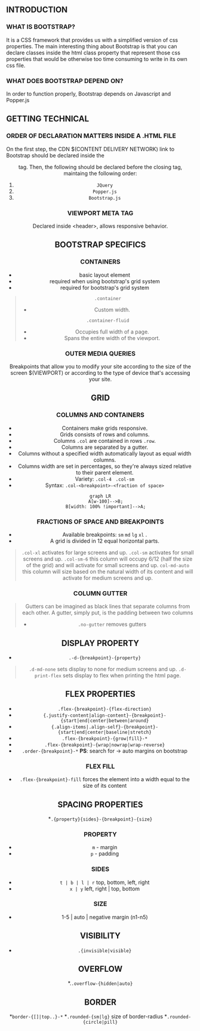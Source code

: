 ## INTRODUCTION
### WHAT IS BOOTSTRAP? 
 It is a CSS framework that provides us with a simplified version of css properties. The main interesting thing about Bootstrap is that you can declare classes inside the html class property that represent those css properties that would be otherwise too time consuming to write in its own css file.

### WHAT DOES BOOTSTRAP DEPEND ON? 
 In order to function properly, Bootstrap depends on Javascript and Popper.js

## GETTING TECHNICAL

### ORDER OF DECLARATION MATTERS INSIDE A .HTML FILE 
 On the first step, the CDN $(CONTENT DELIVERY NETWORK) link to Bootstrap should be declared inside the <header> tag. Then, the following <scripts> should be declared before the closing </body> tag, maintaing the following order:
1. `JQuery`
2. `Popper.js`
3. `Bootstrap.js`

### VIEWPORT META TAG 
 Declared inside \<header>, allows responsive behavior.

## BOOTSTRAP SPECIFICS

###  CONTAINERS 
* basic layout element
* required when using bootstrap's grid system
* required for bootstrap's grid system

> `.container`
> * Custom width.
>
> `.container-fluid`
> * Occupies full width of a page.
> * Spans the entire width of the viewport.

### OUTER MEDIA QUERIES 
 Breakpoints that allow you to modify your site according to the size of the screen $(VIEWPORT) or according to the type of device that's accessing your site.

## GRID
### COLUMNS AND CONTAINERS
* Containers make grids responsive. 
* Grids consists of rows and columns.
* Columns `.col` are contained in rows `.row`.
* Columns are separated by a gutter. 
* Columns without a specified width automatically layout as equal width columns.
* Columns width are set in percentages, so they're always sized relative to their parent element.
* Variety:  `.col-4 ` `.col-sm`
* Syntax: `.col-<breakpoint>-<fraction of space>` 
```mermaid
graph LR
    A[w-100]-->B;
    B[width: 100% !important]-->A;
```


### FRACTIONS OF SPACE AND BREAKPOINTS
* Available breakpoints: `sm`  `md`  `lg` `xl` .
* A grid is divided in 12 equal horizontal parts.
>`.col-xl` activates for large screens and up.
`.col-sm` activates for small screens and up.
`.col-sm-6` this column will occupy 6/12 (half the size of the grid) and will activate for small screens and up. 
`col-md-auto` this column will size based on the natural width of its content and will activate for medium screens and up.

### COLUMN GUTTER
> Gutters can be imagined as black lines that separate columns from each other. A gutter, simply put, is the padding between two columns
> * `.no-gutter` removes gutters


## DISPLAY PROPERTY
* `.-d-{breakpoint}-{property}`
> `.d-md-none` sets display to none for medium screens and up.
> `.d-print-flex` sets display to flex when printing the html page.

## FLEX PROPERTIES
* `.flex-{breakpoint}-{flex-direction}` 
* `{.justify-content|align-content}-{breakpoint}-{start|end|center|between|around}` 
* `{.align-items|.align-self}-{breakpoint}-{start|end|center|baseline|stretch}` 
* `.flex-{breakpoint}-{grow|fill}-*`
* `.flex-{breakpoint}-{wrap|nowrap|wrap-reverse}`
* `.order-{breakpoint}-*`
**PS**: search for -> auto margins on bootstrap
### FLEX FILL
* `.flex-{breakpoint}-fill` forces the element into a width equal to the size of its content

## SPACING PROPERTIES
*`.{property}{sides}-{breakpoint}-{size}`

### PROPERTY
* `m` - margin
* `p` - padding

### SIDES
* `t | b | l | r` top, bottom, left, right
* `x | y` left, right | top, bottom

### SIZE
* 1-5 | auto | negative margin (n1-n5)
## VISIBILITY
* `.{invisible|visible}`
## OVERFLOW
*.`.overflow-{hidden|auto}`
## BORDER
*`border-{[]|top..}-*`
*`.rounded-{sm|lg}` size of border-radius
*`.rounded-{circle|pill}`

<!--stackedit_data:
eyJoaXN0b3J5IjpbMTM3NjMzMTg1OSwtMzYxMTg3NzEzXX0=
-->